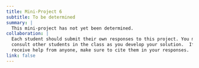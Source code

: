 ```yaml
---
title: Mini-Project 6
subtitle: To be determined
summary: |
  This mini-project has not yet been determined.
collaboration: |
  Each student should submit their own responses to this project. You may
  consult other students in the class as you develop your solution.  If you
  receive help from anyone, make sure to cite them in your responses. 
link: false
---
```


